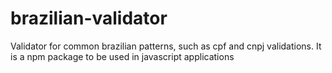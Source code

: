 # brazilian-validator
Validator for common brazilian patterns, such as cpf and cnpj validations. It is a npm package to be used in javascript applications
